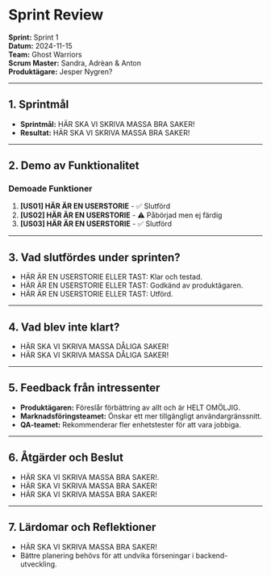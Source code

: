 # Sprint Review

**Sprint:** Sprint 1  
**Datum:** 2024-11-15  
**Team:** Ghost Warriors  
**Scrum Master:** Sandra, Adrèan & Anton  
**Produktägare:** Jesper Nygren?

---

## 1. Sprintmål

- **Sprintmål:** HÄR SKA VI SKRIVA MASSA BRA SAKER!
- **Resultat:** HÄR SKA VI SKRIVA MASSA BRA SAKER!

---

## 2. Demo av Funktionalitet

### Demoade Funktioner

1. **[US01] HÄR ÄR EN USERSTORIE** - ✅ Slutförd
2. **[US02] HÄR ÄR EN USERSTORIE** - ⚠️ Påbörjad men ej färdig
3. **[US03] HÄR ÄR EN USERSTORIE** - ✅ Slutförd

---

## 3. Vad slutfördes under sprinten?

- HÄR ÄR EN USERSTORIE ELLER TAST: Klar och testad.
- HÄR ÄR EN USERSTORIE ELLER TAST: Godkänd av produktägaren.
- HÄR ÄR EN USERSTORIE ELLER TAST: Utförd.

---

## 4. Vad blev inte klart?

- HÄR SKA VI SKRIVA MASSA DÅLIGA SAKER!
- HÄR SKA VI SKRIVA MASSA DÅLIGA SAKER!

---

## 5. Feedback från intressenter

- **Produktägaren:** Föreslår förbättring av allt och är HELT OMÖLJIG.
- **Marknadsföringsteamet:** Önskar ett mer tillgängligt användargränssnitt.
- **QA-teamet:** Rekommenderar fler enhetstester för att vara jobbiga.

---

## 6. Åtgärder och Beslut

- HÄR SKA VI SKRIVA MASSA BRA SAKER!.
- HÄR SKA VI SKRIVA MASSA BRA SAKER!
- HÄR SKA VI SKRIVA MASSA BRA SAKER!

---

## 7. Lärdomar och Reflektioner

- HÄR SKA VI SKRIVA MASSA BRA SAKER!
- Bättre planering behövs för att undvika förseningar i backend-utveckling.
